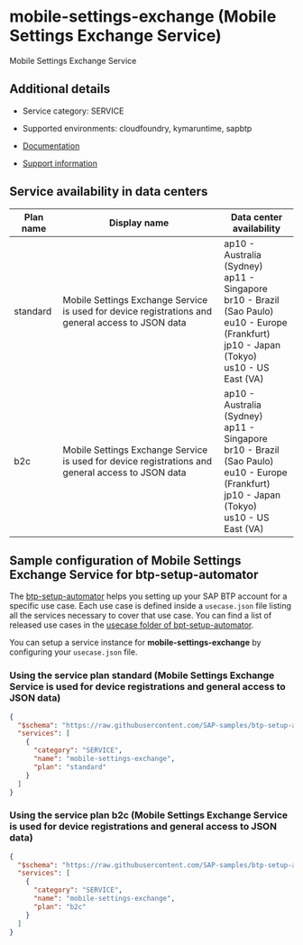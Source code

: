 # mobile-settings-exchange (Mobile Settings Exchange Service)

Mobile Settings Exchange Service

## Additional details
- Service category: SERVICE
- Supported environments: cloudfoundry, kymaruntime, sapbtp

- [Documentation](https://help.sap.com/viewer/468990a67780424a9e66eb096d4345bb/Cloud/en-US/620b0ae379ad476e9046338d16a7645b.html)
- [Support information](https://mobile-service-cockpit-web.cfapps.us10.hana.ondemand.com)

## Service availability in data centers

| Plan name | Display name | Data center availability  |
|------|----------------|---------------------------|
|  standard  |  Mobile Settings Exchange Service is used for device registrations and general access to JSON data  | ap10 - Australia (Sydney)<br> ap11 - Singapore<br> br10 - Brazil (Sao Paulo)<br> eu10 - Europe (Frankfurt)<br> jp10 - Japan (Tokyo)<br> us10 - US East (VA)  |
|  b2c  |  Mobile Settings Exchange Service is used for device registrations and general access to JSON data  | ap10 - Australia (Sydney)<br> ap11 - Singapore<br> br10 - Brazil (Sao Paulo)<br> eu10 - Europe (Frankfurt)<br> jp10 - Japan (Tokyo)<br> us10 - US East (VA)  |

## Sample configuration of **Mobile Settings Exchange Service** for btp-setup-automator

The [btp-setup-automator](https://github.com/SAP-samples/btp-setup-automator) helps you setting up your SAP BTP account for a specific use case. Each use case is defined inside a `usecase.json` file listing all the services necessary to cover that use case. You can find a list of released use cases in the [usecase folder of bpt-setup-automator](https://github.com/SAP-samples/btp-setup-automator/tree/main/usecases).

You can setup a service instance for **mobile-settings-exchange** by configuring your `usecase.json` file.

### Using the service plan **standard** (Mobile Settings Exchange Service is used for device registrations and general access to JSON data)

```json
{
  "$schema": "https://raw.githubusercontent.com/SAP-samples/btp-setup-automator/main/libs/btpsa-usecase.json",
  "services": [
    {
      "category": "SERVICE",
      "name": "mobile-settings-exchange",
      "plan": "standard"
    }
  ]
}
```

### Using the service plan **b2c** (Mobile Settings Exchange Service is used for device registrations and general access to JSON data)

```json
{
  "$schema": "https://raw.githubusercontent.com/SAP-samples/btp-setup-automator/main/libs/btpsa-usecase.json",
  "services": [
    {
      "category": "SERVICE",
      "name": "mobile-settings-exchange",
      "plan": "b2c"
    }
  ]
}
```
